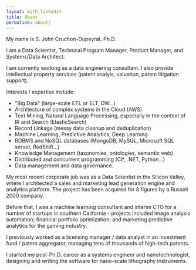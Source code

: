 ```yaml
---
layout: with_linkedin
title: About
permalink: about/
---
```


My name is S. John Cruchon-Dupeyrat, Ph.D. 

I am a Data Scientist, Technical Program Manager, Product Manager, and Systems/Data Architect.

I am currently working as a data enginering consultant. I also provide intellectual property services (patent analyis, valuation, patent litigation support).

Interests / expertise include:
- "Big Data" (large-scale ETL or ELT, DW...)
- Architecture of complex systems in the Cloud (AWS)
- Text Mining, Natural Language Processing, especially in the context of IR and Search (ElasticSearch)  
- Record Linkage (messy data cleanup and deduplication)
- Machine Learning, Predictive Analytics, Deep Learning 
- RDBMS and NoSQL databases (MongoDB, MySQL, Microsoft SQL server, RedShift...)
- Knowledge Management (taxonomies, ontologies, semantic web)
- Distributed and concurrent programming (C#, .NET, Python...)
- Data management and data governance.

My most recent corporate job was as a Data Scientist in the Silicon Valley, where I architected a sales and marketing lead generation engine and analytics platform. The project has been acquired for 8 figures by a Russell 2000 company.

Before that, I was a machine learning consultant and interim CTO for a number of startups in southern California - projects included image analysis automation; financial portfolio optimization; and marketing predictive analytics for the gaming industry. 

I previously worked as a licensing manager / data analyst in an investment fund / patent aggregator, managing tens of thousands of high-tech patents.

I started my post-Ph.D. career as a systems engineer and nanotechnologist, designing and writing the software for nano-scale lithography instruments.